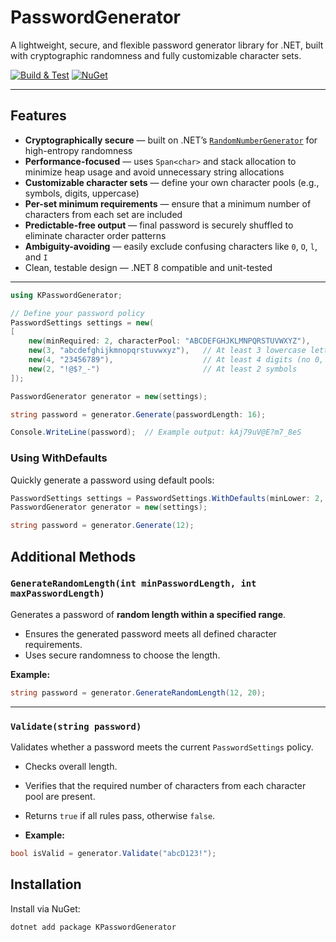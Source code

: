 # PasswordGenerator

A lightweight, secure, and flexible password generator library for .NET, built with cryptographic randomness and fully customizable character sets.

[![Build & Test](https://github.com/kpol/PasswordGenerator/actions/workflows/build-test.yml/badge.svg)](https://github.com/kpol/PasswordGenerator/actions)
[![NuGet](https://img.shields.io/nuget/v/KPasswordGenerator.svg)](https://www.nuget.org/packages/KPasswordGenerator)

---

## Features

- **Cryptographically secure** — built on .NET’s [`RandomNumberGenerator`](https://learn.microsoft.com/en-us/dotnet/api/system.security.cryptography.randomnumbergenerator) for high-entropy randomness
- **Performance-focused** — uses `Span<char>` and stack allocation to minimize heap usage and avoid unnecessary string allocations
- **Customizable character sets** — define your own character pools (e.g., symbols, digits, uppercase)
- **Per-set minimum requirements** — ensure that a minimum number of characters from each set are included
- **Predictable-free output** — final password is securely shuffled to eliminate character order patterns
- **Ambiguity-avoiding** — easily exclude confusing characters like `0`, `O`, `l`, and `I`
- Clean, testable design — .NET 8 compatible and unit-tested


---

```csharp
using KPasswordGenerator;

// Define your password policy
PasswordSettings settings = new(
[
    new(minRequired: 2, characterPool: "ABCDEFGHJKLMNPQRSTUVWXYZ"),
    new(3, "abcdefghijkmnopqrstuvwxyz"),   // At least 3 lowercase letters (no l)
    new(4, "23456789"),                    // At least 4 digits (no 0, 1)
    new(2, "!@$?_-")                       // At least 2 symbols
]);

PasswordGenerator generator = new(settings);

string password = generator.Generate(passwordLength: 16);

Console.WriteLine(password);  // Example output: kAj79uV@E?m7_8eS
```

### Using WithDefaults
Quickly generate a password using default pools:
```csharp
PasswordSettings settings = PasswordSettings.WithDefaults(minLower: 2, minUpper: 2, minDigits: 2, minSpecial: 1);
PasswordGenerator generator = new(settings);

string password = generator.Generate(12);
```

## Additional Methods

### `GenerateRandomLength(int minPasswordLength, int maxPasswordLength)`

Generates a password of **random length within a specified range**.

- Ensures the generated password meets all defined character requirements.
- Uses secure randomness to choose the length.

**Example:**
```csharp
string password = generator.GenerateRandomLength(12, 20);
```

---

### `Validate(string password)`

Validates whether a password meets the current `PasswordSettings` policy.

- Checks overall length.
- Verifies that the required number of characters from each character pool are present.
- Returns `true` if all rules pass, otherwise `false`.

- **Example:**
```csharp
bool isValid = generator.Validate("abcD123!");
```

## Installation

Install via NuGet:

```bash
dotnet add package KPasswordGenerator
